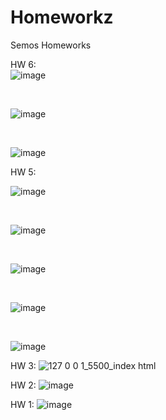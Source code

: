 # Homeworkz
 Semos Homeworks
 
HW 6: <br>![image](https://user-images.githubusercontent.com/35933971/198152216-a44187cf-1187-438f-9c80-4309ea335d02.png)


<br>

![image](https://user-images.githubusercontent.com/35933971/198152102-2d45750d-8644-464d-b540-36e221862db4.png)


<br>

![image](https://user-images.githubusercontent.com/35933971/198148678-50deb764-3706-4b2d-a4fd-3e31233d5a9c.png)


HW 5:<br>

![image](https://user-images.githubusercontent.com/35933971/197609811-87f7217a-deff-4047-b27b-66358ccbe350.png)


<br>

![image](https://user-images.githubusercontent.com/35933971/197416749-d5f086e8-d772-41ad-9273-679ba66dae7a.png)

<br>

![image](https://user-images.githubusercontent.com/35933971/197410823-e4af4595-bf48-4722-84b1-f715479a572f.png)

<br>

![image](https://user-images.githubusercontent.com/35933971/197408976-b1bbfb88-1821-4f48-8d8d-512a94bbc112.png)

<br>

![image](https://user-images.githubusercontent.com/35933971/197399739-0da3f34f-593d-4fd2-8552-64e2c123b122.png)
 
 
HW 3: ![127 0 0 1_5500_index html](https://user-images.githubusercontent.com/35933971/196324696-2e0d25b0-d8d4-4861-8dbb-5bba2783567b.png)

 
HW 2: ![image](https://user-images.githubusercontent.com/35933971/195985069-7ed36736-c8a2-47f8-bbd8-eb46f79c03a4.png)


HW 1: ![image](https://user-images.githubusercontent.com/35933971/195481331-ac101252-fa5b-41a3-acdd-0a9d7f41440d.png)


